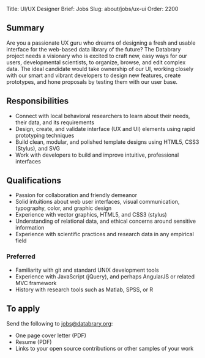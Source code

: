 Title: UI/UX Designer
Brief: Jobs
Slug: about/jobs/ux-ui
Order: 2200

## Summary

Are you a passionate UX guru who dreams of designing a fresh and usable interface for the web-based data library of the future? The Databrary project needs a visionary who is excited to craft new, easy ways for our users, developmental scientists, to organize, browse, and edit complex data. The ideal candidate would take ownership of our UI, working closely with our smart and vibrant developers to design new features, create prototypes, and hone proposals by testing them with our user base.

## Responsibilities

- Connect with local behavioral researchers to learn about their needs, their data, and its requirements
- Design, create, and validate interface (UX and UI) elements using rapid prototyping techniques
- Build clean, modular, and polished template designs using HTML5, CSS3 (Stylus), and SVG
- Work with developers to build and improve intuitive, professional interfaces

## Qualifications

- Passion for collaboration and friendly demeanor
- Solid intuitions about web user interfaces, visual communication, typography, color, and graphic design
- Experience with vector graphics, HTML5, and CSS3 (stylus)
- Understanding of relational data, and ethical concerns around sensitive information
- Experience with scientific practices and research data in any empirical field

### Preferred

- Familiarity with git and standard UNIX development tools
- Experience with JavaScript (jQuery), and perhaps AngularJS or related MVC framework
- History with research tools such as Matlab, SPSS, or R

## To apply

Send the following to jobs@databrary.org:

- One page cover letter (PDF)
- Resume (PDF)
- Links to your open source contributions or other samples of your work

